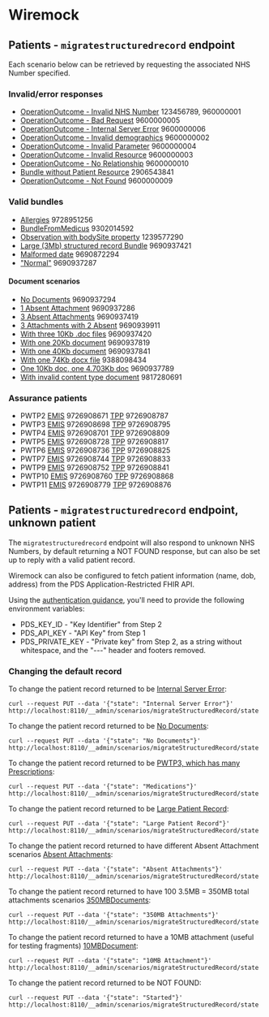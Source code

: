 # Wiremock

## Patients - `migratestructuredrecord` endpoint

Each scenario below can be retrieved by requesting the associated NHS Number specified.

### Invalid/error responses
- [OperationOutcome - Invalid NHS Number](stubs/__files/operationOutcomeInvalidNHSNumber.json) 123456789, 960000001
- [OperationOutcome - Bad Request](stubs/__files/operationOutcomeBadRequest.json) 9600000005
- [OperationOutcome - Internal Server Error](stubs/__files/operationOutcomeInternalServerError.json) 9600000006
- [OperationOutcome - Invalid demographics](stubs/__files/operationOutcomeInvalidDemographic.json) 9600000002
- [OperationOutcome - Invalid Parameter](stubs/__files/operationOutcomeInvalidParameter.json) 9600000004
- [OperationOutcome - Invalid Resource](stubs/__files/operationOutcomeInvalidResource.json) 9600000003
- [OperationOutcome - No Relationship](stubs/__files/operationOutcomeNoRelationship.json) 9600000010
- [Bundle without Patient Resource](stubs/__files/malformedStructuredRecordMissingPatientResource.json) 2906543841
- [OperationOutcome - Not Found](stubs/__files/operationOutcomePatientNotFound.json) 9600000009

### Valid bundles

- [Allergies](stubs/__files/correctAllergiesContainedResourceResponse.json) 9728951256
- [BundleFromMedicus](stubs/__files/MedicusBasedOnErrorStructuredRecord.json) 9302014592
- [Observation with bodySite property](stubs/__files/correctPatientStructuredRecordResponseBodySite.json) 1239577290
- [Large (3Mb) structured record Bundle](stubs/__files/correctPatientStructuredRecordLargePayload.json) 9690937421
- [Malformed date](stubs/__files/malformedDateStructuredRecord.json) 9690872294
- ["Normal"](stubs/__files/correctPatientStructuredRecordResponseNormal.json) 9690937287

#### Document scenarios

- [No Documents](stubs/__files/correctPatientNoDocsStructuredRecordResponse.json) 9690937294
- [1 Absent Attachment](stubs/__files/correctPatientStructuredRecordResponseAbsentAttachment.json) 9690937286
- [3 Absent Attachments](stubs/__files/correctPatientStructuredRecordResponse3AbsentAttachmentDocuments.json) 9690937419
- [3 Attachments with 2 Absent](stubs/__files/correctPatientStructuredRecordResponse3AttachmentsWith2Absent.json) 9690939911
- [With three 10Kb .doc files](stubs/__files/correctPatientStructuredRecordResponse3NormalDocuments.json) 9690937420
- [With one 20Kb document](stubs/__files/correctPatientStructuredRecordResponseForLargeDocs.json) 9690937819
- [With one 40Kb document](stubs/__files/correctPatientStructuredRecordResponseForLargeDocs2.json) 9690937841
- [With one 74Kb docx file](stubs/__files/correctPatientStructuredRecordWithLargeDocxAttachment.json) 9388098434
- [One 10Kb doc, one 4.703Kb doc](stubs/__files/correctPatientStructuredRecordResponseOneLargeDocOneNormal.json) 9690937789
- [With invalid content type document](stubs/__files/correctPatientStructuredRecordResponseOneInvalidContentTypeAttachment.json) 9817280691

### Assurance patients

- PWTP2 [EMIS](stubs/__files/EMISPatientStructurede2eResponsePWTP2.json) 9726908671 [TPP](stubs/__files/TPPPatientStructuredRecordE2EPWTP2.json) 9726908787
- PWTP3 [EMIS](stubs/__files/EMISPatientStructurede2eResponsePWTP3.json) 9726908698 [TPP](stubs/__files/TPPPatientStructuredRecordE2EPWTP3.json) 9726908795
- PWTP4 [EMIS](stubs/__files/EMISPatientStructurede2eResponsePWTP4.json) 9726908701 [TPP](stubs/__files/TPPPatientStructuredRecordE2EPWTP4.json) 9726908809
- PWTP5 [EMIS](stubs/__files/EMISPatientStructurede2eResponsePWTP5.json) 9726908728 [TPP](stubs/__files/TPPPatientStructuredRecordE2EPWTP5.json) 9726908817
- PWTP6 [EMIS](stubs/__files/EMISPatientStructurede2eResponsePWTP6.json) 9726908736 [TPP](stubs/__files/TPPPatientStructuredRecordE2EPWTP6.json) 9726908825
- PWTP7 [EMIS](stubs/__files/EMISPatientStructurede2eResponsePWTP7.json) 9726908744 [TPP](stubs/__files/TPPPatientStructuredRecordE2EPWTP7.json) 9726908833
- PWTP9 [EMIS](stubs/__files/EMISPatientStructurede2eResponsePWTP9.json) 9726908752 [TPP](stubs/__files/TPPPatientStructuredRecordE2EPWTP9.json) 9726908841
- PWTP10 [EMIS](stubs/__files/EMISPatientStructurede2eResponsePWTP10.json) 9726908760 [TPP](stubs/__files/TPPPatientStructuredRecordE2EPWTP10.json) 9726908868
- PWTP11 [EMIS](stubs/__files/EMISPatientStructurede2eResponsePWTP11.json) 9726908779 [TPP](stubs/__files/TPPPatientStructuredRecordE2EPWTP11.json) 9726908876


## Patients - `migratestructuredrecord` endpoint, unknown patient

The `migratestructuredrecord` endpoint will also respond to unknown NHS Numbers,
by default returning a NOT FOUND response, but can also be set up to reply with
a valid patient record.

Wiremock can also be configured to fetch patient information (name, dob, address)
from the PDS Application-Restricted FHIR API.

Using the [authentication guidance], you'll need to provide the following environment variables:

- PDS_KEY_ID - "Key Identifier" from Step 2
- PDS_API_KEY - "API Key" from Step 1
- PDS_PRIVATE_KEY - "Private key" from Step 2, as a string without whitespace, and the "---" header and footers removed.

[authentication guidance]: https://digital.nhs.uk/developer/guides-and-documentation/security-and-authorisation/application-restricted-restful-apis-signed-jwt-authentication

### Changing the default record

To change the patient record returned to be [Internal Server Error](stubs/__files/operationOutcomeInternalServerError.json):

```shell
curl --request PUT --data '{"state": "Internal Server Error"}' http://localhost:8110/__admin/scenarios/migrateStructuredRecord/state
```

To change the patient record returned to be [No Documents](stubs/__files/correctPatientNoDocsStructuredRecordResponse.json):

```shell
curl --request PUT --data '{"state": "No Documents"}' http://localhost:8110/__admin/scenarios/migrateStructuredRecord/state
```

To change the patient record returned to be [PWTP3, which has many Prescriptions](stubs/__files/EMISPatientStructurede2eResponsePWTP3.json):

```shell
curl --request PUT --data '{"state": "Medications"}' http://localhost:8110/__admin/scenarios/migrateStructuredRecord/state
```

To change the patient record returned to be [Large Patient Record](stubs/__files/correctPatientStructuredRecordLargePayload.json):

```shell
curl --request PUT --data '{"state": "Large Patient Record"}' http://localhost:8110/__admin/scenarios/migrateStructuredRecord/state
```

To change the patient record returned to have different Absent Attachment scenarios [Absent Attachments](stubs/__files/correctPatientStructuredRecordResponseAbsentAttachments.json):

```shell
curl --request PUT --data '{"state": "Absent Attachments"}' http://localhost:8110/__admin/scenarios/migrateStructuredRecord/state
```

To change the patient record returned to have 100 3.5MB = 350MB total attachments scenarios [350MBDocuments](stubs/__files/correctPatientStructuredRecordResponse350MBDocuments.json):

```shell
curl --request PUT --data '{"state": "350MB Attachments"}' http://localhost:8110/__admin/scenarios/migrateStructuredRecord/state
```

To change the patient record returned to have a 10MB attachment (useful for testing fragments) [10MBDocument](stubs/__files/correctPatientStructuredRecordResponse10MBAttachment.json):

```shell
curl --request PUT --data '{"state": "10MB Attachment"}' http://localhost:8110/__admin/scenarios/migrateStructuredRecord/state
```

To change the patient record returned to be NOT FOUND:

```shell
curl --request PUT --data '{"state": "Started"}' http://localhost:8110/__admin/scenarios/migrateStructuredRecord/state
```
